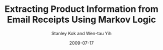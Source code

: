 ---
title: "Extracting Product Information from Email Receipts Using Markov Logic"
collection: publications
permalink: /publication/2009-07-17-0029
date: 2009-07-17
author: 'Stanley Kok and Wen-tau Yih'
venue: 'CEAS-2009'
---